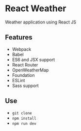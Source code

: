 # React Weather

Weather application using React JS

## Features

- Webpack
- Babel
- ES6 and JSX support
- React Router
- OpenWeatherMap
- Foundation
- ESLint
- Sass support

## Use

- `git clone`
- `npm install`
- `npm run dev`
